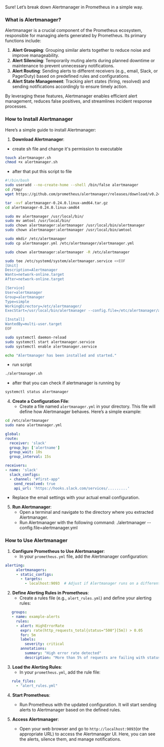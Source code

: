 Sure! Let’s break down Alertmanager in Prometheus in a simple way. 
 
### What is Alertmanager? 

Alertmanager is a crucial component of the Prometheus ecosystem, responsible for managing alerts generated by Prometheus. Its primary functions include:

1. **Alert Grouping**: Grouping similar alerts together to reduce noise and improve manageability.
2. **Alert Silencing**: Temporarily muting alerts during planned downtime or maintenance to prevent unnecessary notifications.
3. **Alert Routing**: Sending alerts to different receivers (e.g., email, Slack, or PagerDuty) based on predefined rules and configurations.
4. **Alert State Management**: Tracking alert states (firing, resolved) and sending notifications accordingly to ensure timely action.

By leveraging these features, Alertmanager enables efficient alert management, reduces false positives, and streamlines incident response processes.
 
### How to Install Alertmanager 
 
Here’s a simple guide to install Alertmanager: 
 
1. **Download Alertmanager**: 
- create sh file and change it's permission to executable 
```bash
touch alertmanager.sh
chmod +x alertmanager.sh
```
- after that put this script to  file
```bash
#!/bin/bash
sudo useradd --no-create-home --shell /bin/false alertmanager
cd /tmp/
wget https://github.com/prometheus/alertmanager/releases/download/v0.24.0/alertmanager-0.24.0.linux-amd64.tar.gz

tar -xvf alertmanager-0.24.0.linux-amd64.tar.gz
cd alertmanager-0.24.0.linux-amd64

sudo mv alertmanager /usr/local/bin/
sudo mv amtool /usr/local/bin/
sudo chown alertmanager:alertmanager /usr/local/bin/alertmanager
sudo chown alertmanager:alertmanager /usr/local/bin/amtool

sudo mkdir /etc/alertmanager
sudo cp alertmanager.yml /etc/alertmanager/alertmanager.yml

sudo chown alertmanager:alertmanager -R /etc/alertmanager

sudo tee /etc/systemd/system/alertmanager.service <<EOF
[Unit]
Description=Alertmanager
Wants=network-online.target
After=network-online.target

[Service]
User=alertmanager
Group=alertmanager
Type=simple
WorkingDirectory=/etc/alertmanager/
ExecStart=/usr/local/bin/alertmanager --config.file=/etc/alertmanager/alertmanager.yml --web.external-url http://0.0.0.0:9093

[Install]
WantedBy=multi-user.target
EOF

sudo systemctl daemon-reload
sudo systemctl start alertmanager.service
sudo systemctl enable alertmanager.service

echo "Alertmanager has been installed and started."
```
- run script 
```bash
./alertmanager.sh
```
- after that you can check if alertmanager is running by
```bash
systemctl status alertmanager
```

4. **Create a Configuration File**: 
   - Create a file named `alertmanager.yml` in your directory. This file will define how Alertmanager behaves. Here’s a simple example:
```bash
cd /etc/alertmanager
sudo nano alertmanager.yml
```
```yaml
global:
route:
  receiver: 'slack'
  group_by: ['alertname']
  group_wait: 10s
  group_interval: 15s

receivers:
- name: 'slack'
  slack_configs:
  - channel: "#first-app"
    send_resolved: true
    api_url: 'https://hooks.slack.com/services/.........'

```
- Replace the email settings with your actual email configuration. 
 
5. **Run Alertmanager**: 
   - Open a terminal and navigate to the directory where you extracted Alertmanager. 
   - Run Alertmanager with the following command:
./alertmanager --config.file=alertmanager.yml
### How to Use Alertmanager 
 
1. **Configure Prometheus to Use Alertmanager**: 
   - In your `prometheus.yml` file, add the Alertmanager configuration:
```yaml
alerting:
     alertmanagers:
     - static_configs:
       - targets:
         - localhost:9093  # Adjust if Alertmanager runs on a different host/port
```
2. **Define Alerting Rules in Prometheus**: 
   - Create a rules file (e.g., `alert_rules.yml`) and define your alerting rules:
```yaml
   groups:
   - name: example-alerts
     rules:
     - alert: HighErrorRate
       expr: rate(http_requests_total{status="500"}[5m]) > 0.05
       for: 5m
       labels:
         severity: critical
       annotations:
         summary: "High error rate detected"
         description: "More than 5% of requests are failing with status 500."
```
3. **Load the Alerting Rules**: 
   - In your `prometheus.yml`, add the rule file:
```yaml
   rule_files:
     - "alert_rules.yml"
```
4. **Start Prometheus**: 
   - Run Prometheus with the updated configuration. It will start sending alerts to Alertmanager based on the defined rules. 
 
5. **Access Alertmanager**: 
   - Open your web browser and go to `http://localhost:9093`(or the appropriate URL) to access the Alertmanager UI. Here, you can see the alerts, silence them, and manage notifications. 
 
